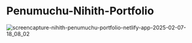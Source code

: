 ﻿# Penumuchu-Nihith-Portfolio

![screencapture-nihith-penumuchu-portfolio-netlify-app-2025-02-07-18_08_02](https://github.com/user-attachments/assets/3f1b3bc0-8b13-48ca-a8eb-8205d698fb0c)

